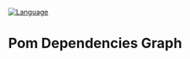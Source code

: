 [![Language](http://img.shields.io/badge/language-java-brightgreen.svg)](https://www.java.com/)
# Pom Dependencies Graph
